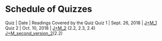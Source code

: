 # Schedule of Quizzes

Quiz | Date	| Readings Covered by the Quiz
Quiz 1 | Sept. 26, 2018 | [J+M_1](../readings/1/J+M_1.pdf)
Quiz 2 | Oct. 10, 2018 | [J+M_2](https://bxjthu.github.io/CompLing/readings/1/J+M_2.pdf) (2.2, 2.3, 2.4)<br> [J+M_second_version_2](https://bxjthu.github.io/CompLing/readings/2/J+M_second_edition_2.pdf)(2.2)
